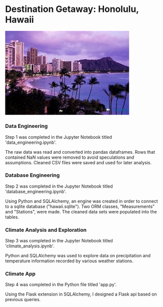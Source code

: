 
# Destination Getaway: Honolulu, Hawaii

<img src="honolulu.png" width="400">

### Data Engineering
Step 1 was completed in the Jupyter Notebook titled 'data_engineering.ipynb'.

The raw data was read and converted into pandas dataframes. Rows that contained NaN values were removed to avoid speculations and assumptions. Cleaned CSV files were saved and used for later analysis. 

### Database Engineering
Step 2 was completed in the Jupyter Notebook titled 'database_engineering.ipynb'.

Using Python and SQLAlchemy, an engine was created in order to connect to a sqlite database ("hawaii.sqlite"). Two ORM classes, "Measurements" and "Stations", were made. The cleaned data sets were populated into the tables. 

### Climate Analysis and Exploration
Step 3 was completed in the Jupyter Notebook titled 'climate_analysis.ipynb'.

Python and SQLAlchemy was used to explore data on precipitation and temperature information recorded by various weather stations.

### Climate App
Step 4 was completed in the Python file titled 'app.py'.

Using the Flask extension in SQLAlchemy, I designed a Flask api based on previous queries.
